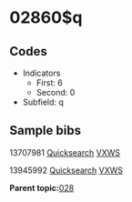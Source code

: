 # 02860$q

## Codes

-   Indicators
    -   First: 6
    -   Second: 0
-   Subfield: q

## Sample bibs

13707981 [Quicksearch](https://search.library.yale.edu/catalog/13707981) [VXWS](http://prodorbis.library.yale.edu:7014/vxws/GetHoldingsService?bibId=13707981)

13945992 [Quicksearch](https://search.library.yale.edu/catalog/13945992) [VXWS](http://prodorbis.library.yale.edu:7014/vxws/GetHoldingsService?bibId=13945992)

**Parent topic:**[028](../../tags/028/028.md)


